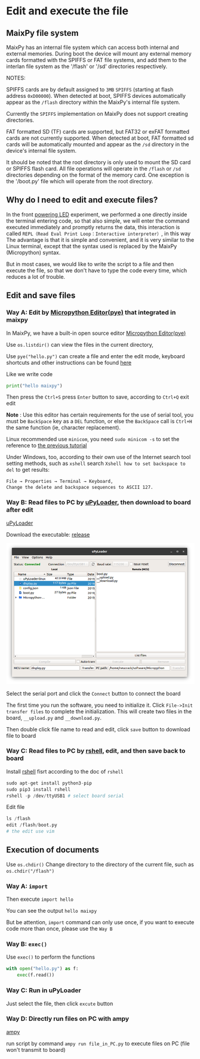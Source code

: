 Edit and execute the file
=====

## MaixPy file system

MaixPy has an internal file system which can access both internal and external memories.  During boot the device will mount any external memory cards formatted with the SPIFFS or FAT file systems, and add them to the interlan file system as the '/flash' or '/sd' directories respectively.  

NOTES:

SPIFFS cards are by default assigned to `3MB` `SPIFFS` (starting at flash address `0xD00000`). When detected at boot, SPIFFS devices automatically appear as the `/flash` directory within the MaixPy's internal file system.  

Currently the `SPIFFS` implementation on MaixPy does not support creating directories. 

FAT formatted SD (TF) cards are supported, but FAT32 or exFAT formatted cards are not currently supported.  When detected at boot, FAT formatted sd cards will be automatically mounted and appear as the `/sd` directory in the device's internal file system.  

It should be noted that the root directory is only used to mount the SD card or SPIFFS flash card.  All file operations will operate in the `/flash` or `/sd` directories depending on the format of the memory card.  One exception is the '/boot.py' file which will operate from the root directory.



## Why do I need to edit and execute files?

In the front [powering LED](led_blink.md) experiment, we performed a one directly inside the terminal entering code, so that also simple, we will enter the command executed immediately and promptly returns the data, this interaction is called `REPL（Read Eval Print Loop：Interactive interpreter）`, in this way The advantage is that it is simple and convenient, and it is very similar to the Linux terminal, except that the syntax used is replaced by the MaixPy (Micropython) syntax.

But in most cases, we would like to write the script to a file and then execute the file, so that we don't have to type the code every time, which reduces a lot of trouble.


## Edit and save files

### Way A: Edit by [Micropython Editor(pye)](https://github.com/robert-hh/Micropython-Editor) that integrated in maixpy

In MaixPy, we have a built-in open source editor [Micropython Editor(pye)](https://github.com/robert-hh/Micropython-Editor)

Use `os.listdir()` can view the files in the current directory,

Use `pye("hello.py")` can create a file and enter the edit mode, keyboard shortcuts and other instructions can be found [here](https://github.com/robert-hh/Micropython-Editor/blob/master/Pyboard%20Editor.pdf)

Like we write code

```python
print("hello maixpy")
```

Then press the `Ctrl+S` press `Enter` button to save, according to `Ctrl+Q` exit edit

**Note** : Use this editor has certain requirements for the use of serial tool, you must be `BackSpace` key as a `DEL` function, or else the `BackSpace` call is `Ctrl+H` the same function (ie, character replacement).

Linux recommended use `minicom`, you need `sudo minicom -s` to set the reference to [the previous tutorial](power_on.md)

Under Windows, too, according to their own use of the Internet search tool setting methods, such as `xshell` search `Xshell how to set backspace to del` to get results:

```
File → Properties → Terminal → Keyboard,
Change the delete and backspace sequences to ASCII 127.
```

### Way B: Read files to PC by [uPyLoader](https://github.com/BetaRavener/uPyLoader), then download to board after edit

[uPyLoader](https://github.com/BetaRavener/uPyLoader)

Download the executable: [release](https://github.com/BetaRavener/uPyLoader/releases)

![uPyLoader](../../assets/uPyLoader.png)

Select the serial port and click the `Connect` button to connect the board

The first time you run the software, you need to initialize it. Click `File->Init transfer files` to complete the initialization. This will create two files in the board, `__upload.py` and `__download.py`.

Then double click file name to read and edit, click `save` button to download file to board

### Way C: Read files to PC by [rshell](https://github.com/dhylands/rshell), edit, and then save back to board

Install [rshell](https://github.com/dhylands/rshell) fisrt according to the doc of `rshell`

```python
sudo apt-get install python3-pip
sudo pip3 install rshell
rshell -p /dev/ttyUSB1 # select board serial
```

Edit file

```python
ls /flash
edit /flash/boot.py
# the edit use vim
```


## Execution of documents

Use `os.chdir()` Change directory to the directory of the current file, such as `os.chdir("/flash")`

### Way A: `import`

Then execute `import hello`

You can see the output `hello maixpy`

But be attention, `import` command can only use once, if you want to execute code more than once, please use the `Way B`

### Way B: `exec()`

Use `exec()` to perform the functions

```python
with open("hello.py") as f:
    exec(f.read())

```

### Way C: Run in uPyLoader

Just select the file, then click `excute` button

### Way D: Directly run files on PC with ampy

[ampy](https://github.com/pycampers/ampy) 

run script by command `ampy run file_in_PC.py` to execute files on PC (file won't transmit to board)

